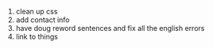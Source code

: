 1. clean up css
1. add contact info 
1. have doug reword sentences and fix all the english errors
1. link to things
